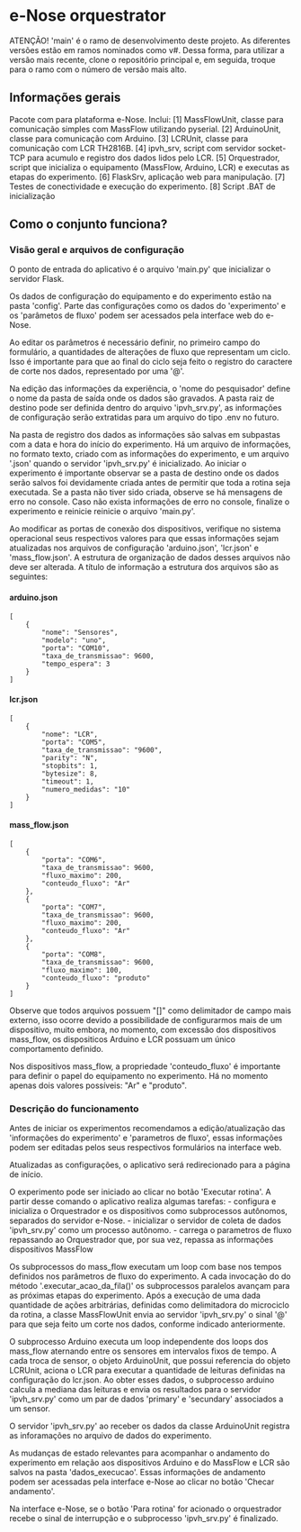 # e-Nose orquestrator

ATENÇÃO! 'main' é o ramo de desenvolvimento deste projeto. As diferentes versões estão em ramos nominados como v#. Dessa forma, para utilizar a versão mais recente, clone o repositório principal e, em seguida, troque para o ramo com o número de versão mais alto.

## Informações gerais

Pacote com para plataforma e-Nose. Inclui:
    [1] MassFlowUnit, classe para comunicação simples com MassFlow utilizando pyserial.
    [2] ArduinoUnit, classe para comunicação com Arduino.
    [3] LCRUnit, classe para comunicação com LCR TH2816B.
    [4] ipvh_srv, script com servidor socket-TCP para acumulo e registro dos dados lidos pelo LCR.
    [5] Orquestrador, script que inicializa o equipamento (MassFlow, Arduino, LCR) e executas as etapas do experimento. 
    [6] FlaskSrv, aplicação web para manipulação.
    [7] Testes de conectividade e execução do experimento.
    [8] Script .BAT de inicialização


## Como o conjunto funciona?

### Visão geral e arquivos de configuração

O ponto de entrada do aplicativo é o arquivo 'main.py' que inicializar o servidor Flask.

Os dados de configuração do equipamento e do experimento estão na pasta 'config'. Parte das configurações como os dados do 'experimento' e os 'parâmetos de fluxo' podem ser acessados pela interface web do e-Nose. 

Ao editar os parâmetros é necessário definir, no primeiro campo do formulário, a quantidades de alterações de fluxo que representam um ciclo. Isso é importante para que ao final do ciclo seja feito o registro do caractere de corte nos dados, representado por uma '@'.

Na edição das informações da experiência, o 'nome do pesquisador' define o nome da pasta de saída onde os dados são gravados. A pasta raiz de destino pode ser definida dentro do arquivo 'ipvh_srv.py', as informações de configuração serão extratidas para um arquivo do tipo .env no futuro.

Na pasta de registro dos dados as informações são salvas em subpastas com a data e hora do início do experimento. Há um arquivo de informações, no formato texto, criado com as informações do experimento, e um arquivo '.json' quando o servidor 'ipvh_srv.py' é inicializado. Ao iniciar o experimento é importante observar se a pasta de destino onde os dados serão salvos foi devidamente criada antes de permitir que toda a rotina seja executada. Se a pasta não tiver sido criada, observe se há mensagens de erro no console. Caso não exista informações de erro no console, finalize o experimento e reinicie reinicie o arquivo 'main.py'.

Ao modificar as portas de conexão dos dispositivos, verifique no sistema operacional seus respectivos valores para que essas informações sejam atualizadas nos arquivos de configuração 'arduino.json', 'lcr.json' e 'mass_flow.json'. A estrutura de organização de dados desses arquivos não deve ser alterada. A título de informação a estrutura dos arquivos são as seguintes: 

#### arduino.json

```
[
    {
        "nome": "Sensores",
        "modelo": "uno",
        "porta": "COM10",
        "taxa_de_transmissao": 9600,
        "tempo_espera": 3
    }
]
```

#### lcr.json

```
[
    {
        "nome": "LCR",
        "porta": "COM5",
        "taxa_de_transmissao": "9600",
        "parity": "N",
        "stopbits": 1,
        "bytesize": 8,
        "timeout": 1,
        "numero_medidas": "10"
    }
]
```

#### mass_flow.json

```
[
    {
        "porta": "COM6",
        "taxa_de_transmissao": 9600,
        "fluxo_maximo": 200,
        "conteudo_fluxo": "Ar"
    },
    {
        "porta": "COM7",
        "taxa_de_transmissao": 9600,
        "fluxo_maximo": 200,
        "conteudo_fluxo": "Ar"
    },
    {
        "porta": "COM8",
        "taxa_de_transmissao": 9600,
        "fluxo_maximo": 100,
        "conteudo_fluxo": "produto"
    }
]
```

Observe que todos arquivos possuem "[]" como delimitador de campo mais externo, isso ocorre devido a possibilidade de configurarmos mais de um dispositivo, muito embora, no momento, com excessão dos dispositivos mass_flow, os dispositicos Arduino e LCR possuam um único comportamento definido.

Nos dispositivos mass_flow, a propriedade 'conteudo_fluxo' é importante para definir o papel do equipamento no experimento. Há no momento apenas dois valores possíveis: "Ar" e "produto".

### Descrição do funcionamento

Antes de iniciar os experimentos recomendamos a edição/atualização das 'informações do experimento' e 'parametros de fluxo', essas informações podem ser editadas pelos seus respectivos formulários na interface web.

Atualizadas as configurações, o aplicativo será redirecionado para a página de início.

O experimento pode ser iniciado ao clicar no botão 'Executar rotina'. A partir desse comando o aplicativo realiza algumas tarefas:
    - configura e inicializa o Orquestrador e os dispositivos como subprocessos autônomos, separados do servidor e-Nose. 
    - inicializar o servidor de coleta de dados 'ipvh_srv.py' como um processo autônomo.
    - carrega o parametros de fluxo repassando ao Orquestrador que, por sua vez, repassa as informações dispositivos MassFlow


Os subprocessos do mass_flow executam um loop com base nos tempos definidos nos parâmetros de fluxo do experimento. A cada invocação do do método '.executar_acao_da_fila()' os subprocessos paralelos avançam para as próximas etapas do experimento. Após a execução de uma dada quantidade de ações arbitrárias, definidas como delimitadora do microciclo da rotina, a classe MassFlowUnit envia ao servidor 'ipvh_srv.py' o sinal '@' para que seja feito um corte nos dados, conforme indicado anteriormente.

O subprocesso Arduino executa um loop independente dos loops dos mass_flow aternando entre os sensores em intervalos fixos de tempo. A cada troca de sensor, o objeto ArduinoUnit, que possui referencia do objeto LCRUnit, aciona o LCR para executar a quantidade de leituras definidas na configuração do lcr.json. Ao obter esses dados, o subprocesso arduino calcula a mediana das leituras e envia os resultados para o servidor 'ipvh_srv.py' como um par de dados 'primary' e 'secundary' associados a um sensor.

O servidor 'ipvh_srv.py' ao receber os dados da classe ArduinoUnit registra as inforamações no arquivo de dados do experimento.

As mudanças de estado relevantes para acompanhar o andamento do experimento em relação aos dispositivos Arduino e do MassFlow e LCR são salvos na pasta 'dados_execucao'. Essas informações de andamento podem ser acessadas pela interface e-Nose ao clicar no botão 'Checar andamento'. 

Na interface e-Nose, se o botão 'Para rotina' for acionado o orquestrador recebe o sinal de interrupção e o subprocesso 'ipvh_srv.py' é finalizado.


